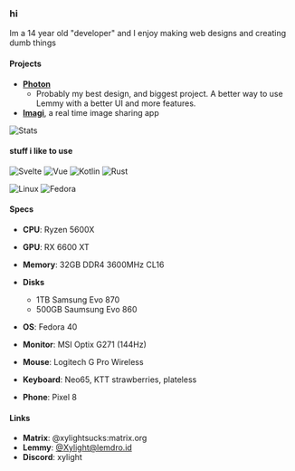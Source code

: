 
### hi

Im a 14 year old "developer" and I enjoy making web designs and creating dumb things 

#### Projects</h4>

- [**Photon**](https://phtn.app)
  - Probably my best design, and biggest project. A better way to use Lemmy with a better UI and more features.
- [**Imagi**](https://imagi.xylight.dev), a real time image sharing app

![Stats](https://github-readme-stats.vercel.app/api?username=Xyphyn&layout=compact&hide_border=true&hide_title=true&count_private=true&include_all_commits=true&show_icons=true&bg_color=292C41FF&text_color=c3c6ce&icon_color=4e64f7)

#### stuff i like to use

![Svelte](https://img.shields.io/badge/Svelte-E55201?style=for-the-badge&logo=svelte&logoColor=fff)
![Vue](https://img.shields.io/badge/Vue-42b883?style=for-the-badge&logo=vue.js&logoColor=fff)
![Kotlin](https://img.shields.io/badge/Kotlin-ba1ae5?style=for-the-badge&logo=kotlin&logoColor=fff)
![Rust](https://img.shields.io/badge/Rust-64362d?style=for-the-badge&logo=rust&logoColor=fff)

![Linux](https://img.shields.io/badge/Linux-000000?style=for-the-badge&logo=linux&logoColor=fff)
![Fedora](https://img.shields.io/badge/Fedora-0085ff?style=for-the-badge&logo=fedora&logoColor=fff)


#### Specs

- **CPU**: Ryzen 5600X
- **GPU**: RX 6600 XT
- **Memory**: 32GB DDR4 3600MHz CL16
- **Disks**
  - 1TB Samsung Evo 870
  - 500GB Saumsung Evo 860
- **OS**: Fedora 40


- **Monitor**: MSI Optix G271 (144Hz)
- **Mouse**: Logitech G Pro Wireless
- **Keyboard**: Neo65, KTT strawberries, plateless

- **Phone**: Pixel 8

#### Links

- **Matrix**: @xylightsucks:matrix.org
- **Lemmy**: [@Xylight@lemdro.id](https://lemdro.id/u/Xylight@lemdro.id)
- **Discord**: xylight
